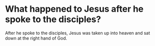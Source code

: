 # What happened to Jesus after he spoke to the disciples?

After he spoke to the disciples, Jesus was taken up into heaven and sat down at the right hand of God.
